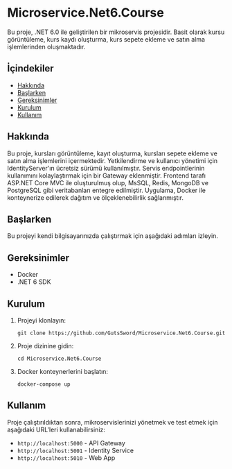 <!DOCTYPE html>
<html lang="en">
<head>
    <meta charset="UTF-8">
    <meta name="viewport" content="width=device-width, initial-scale=1.0">
</head>
<body>
    <h1>Microservice.Net6.Course</h1>
    <p>Bu proje, .NET 6.0 ile geliştirilen bir mikroservis projesidir. Basit olarak kursu görüntüleme, kurs kaydı oluşturma, kurs sepete ekleme ve satın alma işlemlerinden oluşmaktadır.</p>
    <h2>İçindekiler</h2>
    <ul>
        <li><a href="#about">Hakkında</a></li>
        <li><a href="#getting-started">Başlarken</a></li>
        <li><a href="#prerequisites">Gereksinimler</a></li>
        <li><a href="#installation">Kurulum</a></li>
        <li><a href="#usage">Kullanım</a></li>
    </ul>
    <h2 id="about">Hakkında</h2>
    <p>Bu proje, kursları görüntüleme, kayıt oluşturma, kursları sepete ekleme ve satın alma işlemlerini içermektedir. Yetkilendirme ve kullanıcı yönetimi için IdentityServer'ın ücretsiz sürümü kullanılmıştır. Servis endpointlerinin kullanımını kolaylaştırmak için bir Gateway eklenmiştir. Frontend tarafı ASP.NET Core MVC ile oluşturulmuş olup, MsSQL, Redis, MongoDB ve PostgreSQL gibi veritabanları entegre edilmiştir. Uygulama, Docker ile konteynerize edilerek dağıtım ve ölçeklenebilirlik sağlanmıştır.</p>
    <h2 id="getting-started">Başlarken</h2>
    <p>Bu projeyi kendi bilgisayarınızda çalıştırmak için aşağıdaki adımları izleyin.</p>
    <h2 id="prerequisites">Gereksinimler</h2>
    <ul>
        <li>Docker</li>
        <li>.NET 6 SDK</li>
    </ul>
    <h2 id="installation">Kurulum</h2>
    <ol>
        <li>Projeyi klonlayın:
            <pre><code>git clone https://github.com/GutsSword/Microservice.Net6.Course.git</code></pre>
        </li>
        <li>Proje dizinine gidin:
            <pre><code>cd Microservice.Net6.Course</code></pre>
        </li>
        <li>Docker konteynerlerini başlatın:
            <pre><code>docker-compose up</code></pre>
        </li>
    </ol>
    <h2 id="usage">Kullanım</h2>
    <p>Proje çalıştırıldıktan sonra, mikroservislerinizi yönetmek ve test etmek için aşağıdaki URL'leri kullanabilirsiniz:</p>
    <ul>
        <li><code>http://localhost:5000</code> - API Gateway</li>
        <li><code>http://localhost:5001</code> - Identity Service</li>
        <li><code>http://localhost:5010</code> - Web App</li>
    </ul>
</body>
</html>
